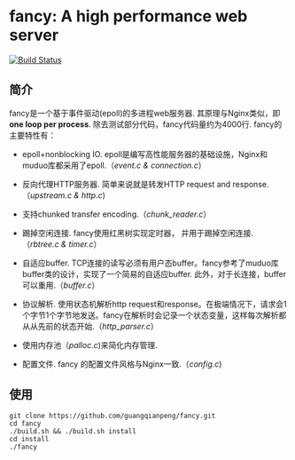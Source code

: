#  fancy: A high performance web server

[![Build Status](https://travis-ci.org/guangqianpeng/fancy.svg?branch=master)](https://travis-ci.org/guangqianpeng/fancy)

## 简介

fancy是一个基于事件驱动(epoll)的多进程web服务器. 其原理与Nginx类似，即 **one loop per process**. 除去测试部分代码，fancy代码量约为4000行. fancy的主要特性有：

- epoll+nonblocking IO. epoll是编写高性能服务器的基础设施，Nginx和muduo库都采用了epoll.（*event.c & connection.c*）

- 反向代理HTTP服务器. 简单来说就是转发HTTP request and response.（*upstream.c & http.c*)

- 支持chunked transfer encoding.（*chunk_reader.c*）

- 踢掉空闲连接. fancy使用红黑树实现定时器， 并用于踢掉空闲连接.（*rbtree.c & timer.c*）

- 自适应buffer. TCP连接的读写必须有用户态buffer。fancy参考了muduo库buffer类的设计，实现了一个简易的自适应buffer. 此外，对于长连接，buffer可以重用.（*buffer.c*）

- 协议解析. 使用状态机解析http request和response。在极端情况下，请求会1个字节1个字节地发送。fancy在解析时会记录一个状态变量，这样每次解析都从从先前的状态开始.（*http_parser.c*）

- 使用内存池（*palloc.c*)来简化内存管理.

- 配置文件. fancy 的配置文件风格与Nginx一致.（*config.c*)

## 使用

```
git clone https://github.com/guangqianpeng/fancy.git
cd fancy
./build.sh && ./build.sh install
cd install
./fancy
```
